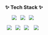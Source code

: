 <!--
**gyuseok-dev/gyuseok-dev** is a ✨ _special_ ✨ repository because its `README.md` (this file) appears on your GitHub profile.

Here are some ideas to get you started:

- 🔭 I’m currently working on ...
- 🌱 I’m currently learning ...
- 👯 I’m looking to collaborate on ...
- 🤔 I’m looking for help with ...
- 💬 Ask me about ...
- 📫 How to reach me: ...
- 😄 Pronouns: ...
- ⚡ Fun fact: ...
-->
<!-- <img alt="GitHub followers" src="https://img.shields.io/github/followers/gyuseok-dev?style=social"> -->
<h3 align="center">✨ Tech Stack ✨ </h3>

<p align="center">
  <img src="https://img.shields.io/badge/PostgeSQL-%234ea94b.svg?&style=for-the-badge&logo=mysql&logoColor=white"/>&nbsp;&nbsp
  <img src="https://img.shields.io/badge/AWS%20-%23FF9900.svg?&style=for-the-badge&logo=amazon-aws&logoColor=white"/>&nbsp;&nbsp;
  <img src="https://img.shields.io/badge/TypeScript-%23007ACC.svg?&style=for-the-badge&logo=typescript&logoColor=white"/>&nbsp;&nbsp;
</p>

<p align="center">
  <img src="https://img.shields.io/badge/MYSQL-%234ea94b.svg?&style=for-the-badge&logo=mysql&logoColor=white"/>&nbsp;&nbsp
  <img src="https://img.shields.io/badge/flask-092E20?style=flat-square&logo=flask&logoColor=white"/>&nbsp;&nbsp;
  <img src="https://img.shields.io/badge/python%20-%2314354C.svg?&style=for-the-badge&logo=python&logoColor=white"/>&nbsp;&nbsp;&nbsp;
  <img src="https://img.shields.io/badge/docker%20-%230db7ed.svg?&style=flat-square&logo=docker&logoColor=white"/>&nbsp;&nbsp;
</p>
